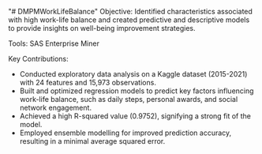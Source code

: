 "# DMPMWorkLifeBalance" 
Objective: Identified characteristics associated with high work-life balance and created predictive and descriptive models to provide insights on well-being improvement strategies.

Tools: SAS Enterprise Miner

Key Contributions:
- Conducted exploratory data analysis on a Kaggle dataset (2015-2021) with 24 features and 15,973 observations.
- Built and optimized regression models to predict key factors influencing work-life balance, such as daily steps, personal awards, and social network engagement.
- Achieved a high R-squared value (0.9752), signifying a strong fit of the model.
- Employed ensemble modelling for improved prediction accuracy, resulting in a minimal average squared error.
